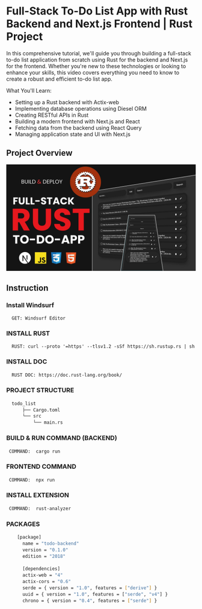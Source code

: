 # Full-Stack To-Do List App with Rust Backend and Next.js Frontend | Rust Project

In this comprehensive tutorial, we'll guide you through building a full-stack to-do list application from scratch using Rust for the backend and Next.js for the frontend. Whether you're new to these technologies or looking to enhance your skills, this video covers everything you need to know to create a robust and efficient to-do list app.

What You'll Learn:

- Setting up a Rust backend with Actix-web
- Implementing database operations using Diesel ORM
- Creating RESTful APIs in Rust
- Building a modern frontend with Next.js and React
- Fetching data from the backend using React Query
- Managing application state and UI with Next.js

## Project Overview

![alt text](./assets/Build-a-Full-Stack-To-Do-List-App-with-Rust-Backend-and-Next.js-Frontend-Rust-Project.jpg)

## Instruction

### Install Windsurf

```https://windsurfrs.org/
  GET: Windsurf Editor
```

### INSTALL RUST

```https://nodejs.org/en/download
  RUST: curl --proto '=https' --tlsv1.2 -sSf https://sh.rustup.rs | sh
```

### INSTALL DOC

```sh
  RUST DOC: https://doc.rust-lang.org/book/
```

### PROJECT STRUCTURE

```sh
  todo_list
      ├── Cargo.toml
      └── src
          └── main.rs
```

### BUILD & RUN COMMAND (BACKEND)

```sh
 COMMAND:  cargo run
```

### FRONTEND COMMAND

```sh
 COMMAND:  npx run
```

### INSTALL EXTENSION

```sh
 COMMAND:  rust-analyzer
```

### PACKAGES

```sh
    [package]
      name = "todo-backend"
      version = "0.1.0"
      edition = "2018"

      [dependencies]
      actix-web = "4"
      actix-cors = "0.6"
      serde = { version = "1.0", features = ["derive"] }
      uuid = { version = "1.0", features = ["serde", "v4"] }
      chrono = { version = "0.4", features = ["serde"] }
```

